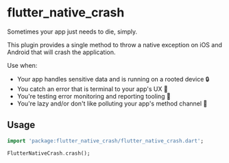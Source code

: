 # flutter_native_crash

Sometimes your app just needs to die, simply.

This plugin provides a single method to throw a native exception on iOS and Android that will crash the application.

Use when:
- Your app handles sensitive data and is running on a rooted device 🔒
- You catch an error that is terminal to your app's UX 🐞
- You're testing error monitoring and reporting tooling 🚧
- You're lazy and/or don't like polluting your app's method channel 🧘

## Usage

```dart
import 'package:flutter_native_crash/flutter_native_crash.dart';

FlutterNativeCrash.crash();
```
